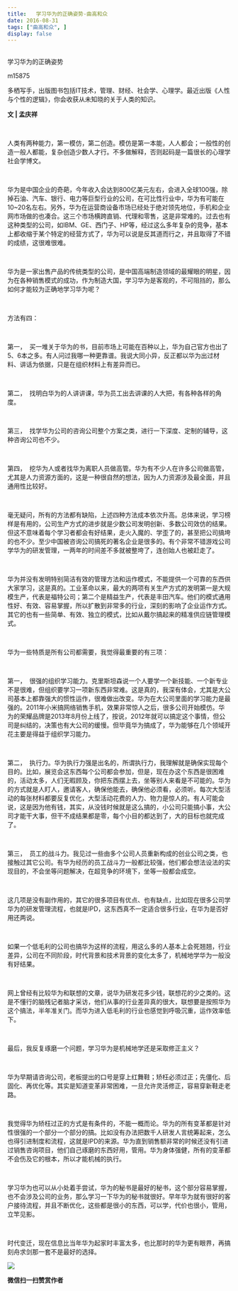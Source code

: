 ```yaml
---
title:   学习华为的正确姿势-曲高和众
date: 2016-08-31
tags: ["曲高和众", ]
display: false
---
```



## 



学习华为的正确姿势




m15875




多栖写手，出版图书包括IT技术，管理、财经、社会学、心理学。最近出版《人性与个性的逻辑》，你会收获从未知晓的关于人类的知识。


**文 | 孟庆祥**

&nbsp;

人类有两种能力，第一模仿，第二创造。模仿是第一本能，人人都会；一般性的创造一般人都能，复杂创造少数人才行。不多做解释，否则起码是一篇很长的心理学社会学博文。

&nbsp;

华为是中国企业的奇葩，今年收入会达到800亿美元左右，会进入全球100强，除掉石油、汽车、银行、电力等巨型行业的公司，在可比性行业中，华为有可能在10~20名左右。另外，华为在运营商设备市场已经处于绝对领先地位，手机和企业网市场做的也凑合。这三个市场横跨直销、代理和零售，这是非常难的。过去也有这种类型的公司，如IBM、GE、西门子、HP等，经过这么多年复杂的竞争，基本上都收缩于某个特定的经营方式了，华为可以说是反其道而行之，并且取得了不错的成绩，这很难很难。

&nbsp;

华为是一家出售产品的传统类型的公司，是中国高端制造领域的最耀眼的明星，因为在各种销售模式的成功，作为制造大国，学习华为是客观的，不可阻挡的，那么如何才能较为正确地学习华为呢？

&nbsp;

方法有四：

&nbsp;

第一，&nbsp;&nbsp;买一堆关于华为的书，目前市场上可能在百种以上，华为自己官方也出了5、6本之多。有人问过我哪一种更靠谱。我说大同小异，反正都以华为出过材料、讲话为依据，只是在组织材料上有差异而已。

&nbsp;

第二，&nbsp;&nbsp;找明白华为的人讲讲课，华为员工出去讲课的人大把，有各种各样的角度。

&nbsp;

第三，&nbsp;&nbsp;找学华为公司的咨询公司整个方案之类，进行一下深度、定制的辅导，这种咨询公司也不少。

&nbsp;

第四，&nbsp;&nbsp;挖华为人或者找华为离职人员做高管。华为有不少人在许多公司做高管，尤其是人力资源方面的，这是一种很自然的想法，因为人力资源涉及最全面，并且通用性比较好。

&nbsp;

毫无疑问，所有的方法都有缺陷，上述四种方法成本依次升高。总体来说，学习榜样是有用的，公司生产方式的进步就是少数公司发明创新、多数公司效仿的结果。但这不意味着每个学习者都会有好结果，走火入魔的、学歪了的，甚至把公司搞垮的也不少。至少中国被咨询公司搞死的著名企业是很多的。有个非常不错游戏公司学华为的研发管理，一两年的时间差不多就被整垮了，连创始人也被赶走了。

&nbsp;

华为并没有发明特别简洁有效的管理方法和运作模式，不能提供一个可靠的东西供大家学习，这是真的。工业革命以来，最大的两项有关生产方式的发明第一是大规模生产，代表是福特公司；第二个是精益生产，代表是丰田汽车。他们的模式通用性好、有效、容易掌握，所以扩散到非常多的行业，深刻的影响了企业运作方式。其它的也有一些简单、有效、独立的模式，比如从戴尔搞起来的精准供应链管理模式。

&nbsp;

华为一些特质是所有公司都需要，我觉得最重要的有三项：

&nbsp;

第一，&nbsp;&nbsp;很强的组织学习能力。克里斯坦森说一个人要学一个新技能、一个新专业不是很难，但组织要学习一项新东西非常难。这是真的，我深有体会，尤其是大公司基本上都靠强大的惯性运作，很难做出改变。华为在大公司里面的学习能力是最强的。2011年小米搞网络销售手机，效果非常惊人之后，很多公司开始模仿。华为的荣耀品牌是2013年8月份上线了，按说，2012年就可以搞定这个事情，但公司是纠结的，决策也有大公司的缓慢。但毕竟华为搞成了，华为能够在几个领域开花主要是得益于组织学习能力。

&nbsp;

第二，&nbsp;&nbsp;执行力。华为执行力强是出名的，所谓执行力，我理解就是确保实现每个目的。比如，展览会这东西每个公司都会参加，但是，现在办这个东西是很困难的，活动太多，人们无暇顾及，你把东西摆上去，坐等别人来看是不可能的。华为的方式就是人盯人，邀请客人，确保他能去，确保他必须看，必须听。每次大型活动的每张材料都要反复优化，大型活动花费的人力、物力是惊人的。有人可能会说，这是因为他有钱，其实，从没钱时候就是这么搞的，小公司只能搞小事，大公司才能干大事，但干不成结果都是零，每个小目的都达到了，大的目标也就完成了。

&nbsp;

第三，&nbsp;&nbsp;员工的战斗力。我见过一些由多个公司人员重新构成的创业公司之类，也接触过其它公司。有华为经历的员工战斗力一般都比较强，他们都会想法设法的实现目的，不会坐等问题解决，在超竞争的环境下，坐等一般都会成空。

&nbsp;

这几项是没有副作用的，其它的很多项目有优点、也有缺点，比如现在很多公司学华为的研发管理流程，也就是IPD，这东西真不一定适合很多行业，在华为是否好用还两说。

&nbsp;

如果一个低毛利的公司也搞华为这样的流程，用这么多的人基本上会死翘翘，行业差异，公司在不同阶段，时代背景和技术背景的变化太多了，机械地学华为一般没有好结果。

&nbsp;

网上曾经有比较华为和联想的文章，说华为研发花多少钱，联想花的少之类的。这是不懂行的脑残记者脑才采访，他们从事的行业差异真的很大，联想要是按照华为这个搞法，半年准关门。而华为进入低毛利的行业也感觉到呼吸沉重，运作效率低下。

&nbsp;

最后，我反复琢磨一个问题，学习华为是机械地学还是采取修正主义？

&nbsp;

华为早期请咨询公司，老板提出的口号是穿上红舞鞋；矫枉必须过正；先僵化、后固化、再优化等。其实是知道变革非常困难，一旦允许灵活修正，容易穿新鞋走老路。

&nbsp;

我觉得华为矫枉过正的方式是有条件的，不能一概而论。华为的所有变革都是针对性很强的一个部分一个部分的搞。比如没有办法把数千人研发人言统筹起来，怎么也得引进制度和流程，这就是IPD的来源。华为直到销售额非常的时候还没有引进过销售咨询项目，他们自己琢磨的东西好用，管用。华为身体强健，所有的变革都不会伤及它的根本，所以才能机械的执行。

&nbsp;

学习华为也可以从小处着手尝试，华为的秘书是最好的秘书，这个部分容易掌握，也不会涉及公司的业务，那么学习一下华为的秘书就很好。早年华为就有很好的客户接待流程，并且不断优化，这些都是很小的东西，可以学，代价也很小，管用，立竿见影。

&nbsp;

时代变迁，现在信息比当年华为起家时丰富太多，也比那时的华为更有眼界，再搞刻舟求剑那一套不是最好的选择。



**<img data-s="300,640" data-type="jpeg" src="http://mmbiz.qpic.cn/mmbiz/fxGMiaL5Zj1gAtMBdoRAfrkfBNF0WEAG9elY136EMERA8zleoqyibsc68mLpoiagDqkzcRhEo0psRuCqoQbcWg52w/0?wx_fmt=jpeg" data-ratio="1" data-w="430"/>**




**微信扫一扫赞赏作者**